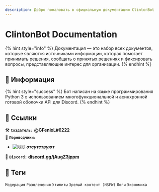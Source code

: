 ```yaml
---
description: Добро пожаловать в официальную документацию ClintonBot
---
```


# ClintonBot Documentation



{% hint style="info" %}
Документация — это набор всех документов, которые являются источниками информации, которая помогает принимать решения, сообщать о принятых решениях и фиксировать вопросы, представляющие интерес для организации.
{% endhint %}

## 📜 Информация <a id="information"></a>

{% hint style="success" %}
Бот написан на языке программирования Python 3 с использованием многофункциональной и асинхронной готовой оболочки API для Discord.
{% endhint %}

## 🔗 Ссылки <a id="links"></a>

🛠️ **`Создатель:`** **@GFenixL\#6222**  
💬 **`Переводчики:`**

* ![:gb:](https://i-a.d-cd.net/lgAAAgCjBeA-1920.jpg)   _**отсутствуют**_

📢 **`Discord:`** [**discord.gg/jAugZ3jppm**](https://discord.gg/jAugZ3jppm)

## 📍 Теги <a id="tegs"></a>

`Модерация` `Развлечения` `Утилиты` `Зрелый контент (NSFW)` `Логи` `Экономика`

